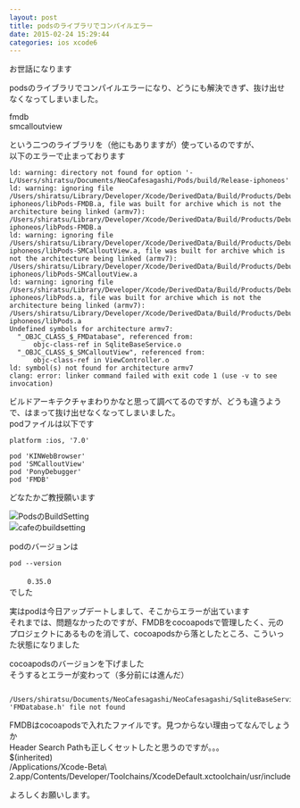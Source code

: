 ```yaml
---
layout: post
title: podsのライブラリでコンパイルエラー
date: 2015-02-24 15:29:44
categories: ios xcode6
---
```

<!-- {% raw %} -->
<p>お世話になります</p>

<p>podsのライブラリでコンパイルエラーになり、どうにも解決できず、抜け出せなくなってしまいました。</p>

<p>fmdb<br>
smcalloutview</p>

<p>という二つのライブラリを（他にもありますが）使っているのですが、<br>
以下のエラーで止まっております</p>

<pre><code>ld: warning: directory not found for option '-L/Users/shiratsu/Documents/NeoCafesagashi/Pods/build/Release-iphoneos'
ld: warning: ignoring file /Users/shiratsu/Library/Developer/Xcode/DerivedData/Build/Products/Debug-iphoneos/libPods-FMDB.a, file was built for archive which is not the architecture being linked (armv7): /Users/shiratsu/Library/Developer/Xcode/DerivedData/Build/Products/Debug-iphoneos/libPods-FMDB.a
ld: warning: ignoring file /Users/shiratsu/Library/Developer/Xcode/DerivedData/Build/Products/Debug-iphoneos/libPods-SMCalloutView.a, file was built for archive which is not the architecture being linked (armv7): /Users/shiratsu/Library/Developer/Xcode/DerivedData/Build/Products/Debug-iphoneos/libPods-SMCalloutView.a
ld: warning: ignoring file /Users/shiratsu/Library/Developer/Xcode/DerivedData/Build/Products/Debug-iphoneos/libPods.a, file was built for archive which is not the architecture being linked (armv7): /Users/shiratsu/Library/Developer/Xcode/DerivedData/Build/Products/Debug-iphoneos/libPods.a
Undefined symbols for architecture armv7:
  "_OBJC_CLASS_$_FMDatabase", referenced from:
      objc-class-ref in SqliteBaseService.o
  "_OBJC_CLASS_$_SMCalloutView", referenced from:
      objc-class-ref in ViewController.o
ld: symbol(s) not found for architecture armv7
clang: error: linker command failed with exit code 1 (use -v to see invocation)
</code></pre>

<p>ビルドアーキテクチャまわりかなと思って調べてるのですが、どうも違うようで、はまって抜け出せなくなってしまいました。<br>
podファイルは以下です</p>

<pre><code>platform :ios, '7.0'

pod 'KINWebBrowser'
pod 'SMCalloutView'
pod 'PonyDebugger' 
pod 'FMDB'
</code></pre>

<p>どなたかご教授願います</p>

<p><img src="https://i.stack.imgur.com/fQeBd.png" alt="PodsのBuildSetting"><br>
<img src="https://i.stack.imgur.com/bSwea.png" alt="cafeのbuildsetting"></p>

<p>podのバージョンは</p>

<pre><code>pod --version
</code></pre>

<p>　　 <code>0.35.0</code><br>
でした</p>

<p>実はpodは今日アップデートしまして、そこからエラーが出ています<br>
それまでは、問題なかったのですが、FMDBをcocoapodsで管理したく、元のプロジェクトにあるものを消して、cocoapodsから落としたところ、こういった状態になりました</p>

<p>cocoapodsのバージョンを下げました<br>
そうするとエラーが変わって（多分前には進んだ）</p>

<pre><code> /Users/shiratsu/Documents/NeoCafesagashi/NeoCafesagashi/SqliteBaseService.h:10:9: 'FMDatabase.h' file not found
</code></pre>

<p>FMDBはcocoapodsで入れたファイルです。見つからない理由ってなんでしょうか<br>
Header Search Pathも正しくセットしたと思うのですが。。。<br>
$(inherited)<br>
/Applications/Xcode-Beta\ 2.app/Contents/Developer/Toolchains/XcodeDefault.xctoolchain/usr/include</p>

<p>よろしくお願いします。</p>
<!-- {% endraw %} -->
